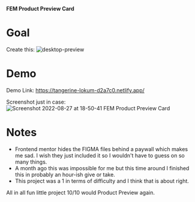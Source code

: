**FEM Product Preview Card**

# Goal

Create this: 
![desktop-preview](https://user-images.githubusercontent.com/82292594/187052926-0660d81f-f70f-4482-a48f-0c891ff1a7b4.jpg)


# Demo

Demo Link:  https://tangerine-lokum-d2a7c0.netlify.app/

Screenshot just in case:
![Screenshot 2022-08-27 at 18-50-41 FEM Product Preview Card](https://user-images.githubusercontent.com/82292594/187053056-dcf64b15-5d0b-4da9-bbf6-aabc24c8cc70.png)

# Notes

* Frontend mentor hides the FIGMA files behind a paywall which makes me sad. I wish they just included it so I wouldn't have to guess on so many things.
* A month ago this was impossible for me but this time around I finished this in probably an hour-ish give or take.
* This project was a 1 in terms of difficulty and I think that is about right.

All in all fun little project 10/10 would Product Preview again.
